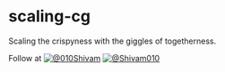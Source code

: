 # scaling-cg
Scaling the crispyness with the giggles of togetherness.

Follow at
[![@010Shivam](http://i.imgur.com/wWzX9uB.png)](https://twitter.com/010Shivam)
[![@Shivam010](http://i.imgur.com/9I6NRUm.png)](https://github.com/Shivam010)
